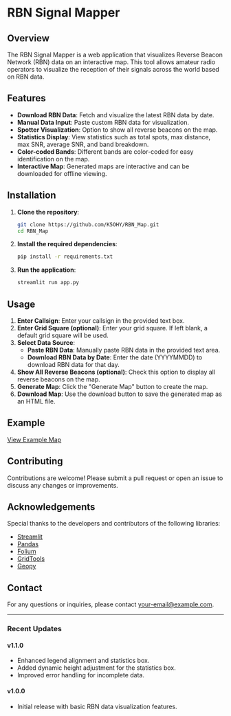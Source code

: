 # RBN Signal Mapper

## Overview

The RBN Signal Mapper is a web application that visualizes Reverse Beacon Network (RBN) data on an interactive map. This tool allows amateur radio operators to visualize the reception of their signals across the world based on RBN data.

## Features

- **Download RBN Data**: Fetch and visualize the latest RBN data by date.
- **Manual Data Input**: Paste custom RBN data for visualization.
- **Spotter Visualization**: Option to show all reverse beacons on the map.
- **Statistics Display**: View statistics such as total spots, max distance, max SNR, average SNR, and band breakdown.
- **Color-coded Bands**: Different bands are color-coded for easy identification on the map.
- **Interactive Map**: Generated maps are interactive and can be downloaded for offline viewing.

## Installation

1. **Clone the repository**:
    ```bash
    git clone https://github.com/K5OHY/RBN_Map.git
    cd RBN_Map
    ```

2. **Install the required dependencies**:
    ```bash
    pip install -r requirements.txt
    ```

3. **Run the application**:
    ```bash
    streamlit run app.py
    ```

## Usage

1. **Enter Callsign**: Enter your callsign in the provided text box.
2. **Enter Grid Square (optional)**: Enter your grid square. If left blank, a default grid square will be used.
3. **Select Data Source**:
    - **Paste RBN Data**: Manually paste RBN data in the provided text area.
    - **Download RBN Data by Date**: Enter the date (YYYYMMDD) to download RBN data for that day.
4. **Show All Reverse Beacons (optional)**: Check this option to display all reverse beacons on the map.
5. **Generate Map**: Click the "Generate Map" button to create the map.
6. **Download Map**: Use the download button to save the generated map as an HTML file.

## Example

[View Example Map](path/to/example_map.html)

## Contributing

Contributions are welcome! Please submit a pull request or open an issue to discuss any changes or improvements.

## Acknowledgements

Special thanks to the developers and contributors of the following libraries:
- [Streamlit](https://streamlit.io/)
- [Pandas](https://pandas.pydata.org/)
- [Folium](https://python-visualization.github.io/folium/)
- [GridTools](https://pypi.org/project/gridtools/)
- [Geopy](https://geopy.readthedocs.io/)

## Contact

For any questions or inquiries, please contact [your-email@example.com](mailto:haletd@gmail.com).

---

### Recent Updates

#### v1.1.0
- Enhanced legend alignment and statistics box.
- Added dynamic height adjustment for the statistics box.
- Improved error handling for incomplete data.

#### v1.0.0
- Initial release with basic RBN data visualization features.
